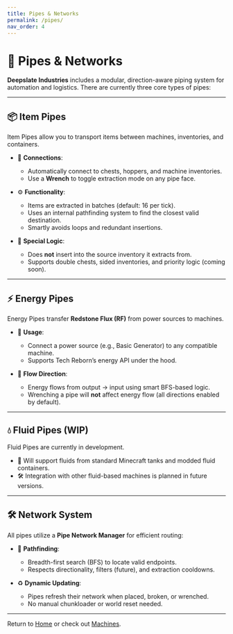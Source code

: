 ```yaml
---
title: Pipes & Networks
permalink: /pipes/
nav_order: 4
---
```


# 🔄 Pipes & Networks

**Deepslate Industries** includes a modular, direction-aware piping system for automation and logistics. There are currently three core types of pipes:

---

## 📦 Item Pipes

Item Pipes allow you to transport items between machines, inventories, and containers.

- 🔌 **Connections**:
  - Automatically connect to chests, hoppers, and machine inventories.
  - Use a **Wrench** to toggle extraction mode on any pipe face.

- ⚙️ **Functionality**:
  - Items are extracted in batches (default: 16 per tick).
  - Uses an internal pathfinding system to find the closest valid destination.
  - Smartly avoids loops and redundant insertions.

- 🧠 **Special Logic**:
  - Does **not** insert into the source inventory it extracts from.
  - Supports double chests, sided inventories, and priority logic (coming soon).

---

## ⚡ Energy Pipes

Energy Pipes transfer **Redstone Flux (RF)** from power sources to machines.

- 🔋 **Usage**:
  - Connect a power source (e.g., Basic Generator) to any compatible machine.
  - Supports Tech Reborn’s energy API under the hood.

- 🔄 **Flow Direction**:
  - Energy flows from output → input using smart BFS-based logic.
  - Wrenching a pipe will **not** affect energy flow (all directions enabled by default).

---

## 💧 Fluid Pipes (WIP)

Fluid Pipes are currently in development.

- 🧪 Will support fluids from standard Minecraft tanks and modded fluid containers.
- 🛠 Integration with other fluid-based machines is planned in future versions.

---

## 🛠 Network System

All pipes utilize a **Pipe Network Manager** for efficient routing:

- 🔎 **Pathfinding**:
  - Breadth-first search (BFS) to locate valid endpoints.
  - Respects directionality, filters (future), and extraction cooldowns.

- ♻️ **Dynamic Updating**:
  - Pipes refresh their network when placed, broken, or wrenched.
  - No manual chunkloader or world reset needed.

---

Return to [Home](index.md) or check out [Machines](machines.md).
